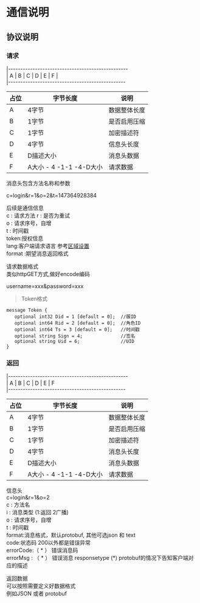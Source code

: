 # 通信说明


## 协议说明
### 请求
|-------------------------------------------------    
|   A  |  B  |  C |  D |  E | F |    
|------------------------------------------------    

| 占位  | 字节长度 |        说明           |
| -------- | -------------- | ----------------------- |
| A       | 4字节      |  数据整体长度  |
| B       | 1字节      | 是否启用压缩   |
| C       | 1字节      | 加密描述符       |
| D       | 4字节      | 信息头长度       |
| E       |  D描述大小     | 消息头数据       |
| F       |  A大小 - 4 -1-1 -4-D大小     | 请求数据       |

消息头包含方法名称和参数

c=login&r=1&o=2&t=147364928384

后续是通信信息   
c : 请求方法
r  : 是否为重试   
o : 请求序号，自增    
t  : 时间戳    
token:授权信息    
lang:客户端请求语言 参考[区域设置](https://zh.wikipedia.org/wiki/%E5%8C%BA%E5%9F%9F%E8%AE%BE%E7%BD%AE)    
format :期望消息返回格式     


请求数据格式   
类似httpGET方式,做好encode编码    

username=xxx&password=xxx   

>Token格式

```chsarp
message Token {
   optional int32 Did = 1 [default = 0];  //服ID
   optional int64 Rid = 2 [default = 0];  //角色ID
   optional int64 Ts = 3 [default = 0];   //时间戳
   optional string Sign = 4;              //签名
   optional string Uid = 6;               //UID
}
```

### 返回
|-------------------------------------------------    
|   A  |  B  |  C |  D |  E |  F    
|------------------------------------------------                

| 占位  | 字节长度 |        说明           |
| -------- | -------------- | ----------------------- |
| A       | 4字节      |  数据整体长度  |
| B       | 1字节      | 是否启用压缩   |
| C       | 1字节      | 加密描述符       |
| D       | 4字节      | 消息头长度       |
| E       |  D描述大小     | 消息头数据       |
| F       |  A大小 - 4 -1-1 -4-D大小     | 请求数据       |

信息头   
c=login&r=1&o=2   
c : 方法名     
i : 消息类型 (1:返回  2广播)   
o : 请求序号，自增    
t  : 时间戳  
format:消息格式，默认protobuf, 其他可选json 和 text     
code:状态码 200以外都是错误异常        
errorCode:（ * ） 错误消息码    
errorMsg : （ * ） 错误消息
responsetype (*) protobuf的情况下告知客户端对应的描述   


返回数据   
可以按照需要定义好数据格式   
例如JSON 或者 protobuf